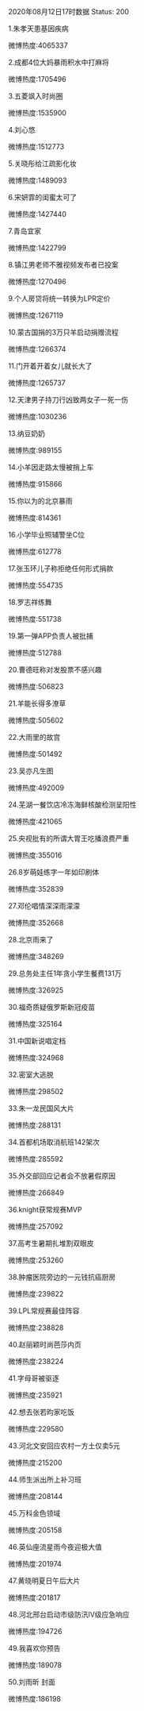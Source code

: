 2020年08月12日17时数据
Status: 200

1.朱孝天患基因疾病

微博热度:4065337

2.成都4位大妈暴雨积水中打麻将

微博热度:1705496

3.五菱飒入时尚圈

微博热度:1535900

4.刘心悠

微博热度:1512773

5.关晓彤给江疏影化妆

微博热度:1489093

6.宋妍霏的闺蜜太可了

微博热度:1427440

7.青岛宜家

微博热度:1422799

8.镇江男老师不雅视频发布者已投案

微博热度:1270496

9.个人房贷将统一转换为LPR定价

微博热度:1267119

10.蒙古国捐的3万只羊启动捐赠流程

微博热度:1266374

11.门开着开着女儿就长大了

微博热度:1265737

12.天津男子持刀行凶致两女子一死一伤

微博热度:1030236

13.纳豆奶奶

微博热度:989155

14.小羊因走路太慢被捎上车

微博热度:915866

15.你以为的北京暴雨

微博热度:814361

16.小学毕业照辅警坐C位

微博热度:612778

17.张玉环儿子称拒绝任何形式捐款

微博热度:554735

18.罗志祥练舞

微博热度:551738

19.第一弹APP负责人被批捕

微博热度:512788

20.曹德旺称对发股票不感兴趣

微博热度:506823

21.羊能长得多潦草

微博热度:505602

22.大雨里的故宫

微博热度:501492

23.吴亦凡生图

微博热度:492009

24.芜湖一餐饮店冷冻海鲜核酸检测呈阳性

微博热度:421065

25.央视批有的所谓大胃王吃播浪费严重

微博热度:355016

26.8岁萌娃练字一年如印刷体

微博热度:352839

27.邓伦唱情深深雨濛濛

微博热度:352668

28.北京雨来了

微博热度:348269

29.总务处主任1年贪小学生餐费131万

微博热度:326925

30.福奇质疑俄罗斯新冠疫苗

微博热度:325164

31.中国新说唱定档

微博热度:324968

32.密室大逃脱

微博热度:298502

33.朱一龙民国风大片

微博热度:288131

34.首都机场取消航班142架次

微博热度:285592

35.外交部回应记者会不放暑假原因

微博热度:266849

36.knight获常规赛MVP

微博热度:257092

37.高考生暑期扎堆割双眼皮

微博热度:253260

38.肿瘤医院旁边的一元钱抗癌厨房

微博热度:239822

39.LPL常规赛最佳阵容

微博热度:238828

40.赵丽颖时尚芭莎内页

微博热度:238224

41.字母哥被驱逐

微博热度:235921

42.想去张若昀家吃饭

微博热度:229580

43.河北文安回应农村一方土仅卖5元

微博热度:215200

44.师生派出所上补习班

微博热度:208144

45.万科金色领域

微博热度:205158

46.英仙座流星雨今夜迎极大值

微博热度:201974

47.黄晓明夏日午后大片

微博热度:201817

48.河北邢台启动市级防汛Ⅳ级应急响应

微博热度:194726

49.我喜欢你预告

微博热度:189078

50.刘雨昕 封面

微博热度:186198

